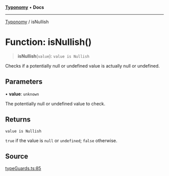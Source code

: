 [**Typonomy**](../README.md) • **Docs**

***

[Typonomy](../globals.md) / isNullish

# Function: isNullish()

> **isNullish**(`value`): `value is Nullish`

Checks if a potentially null or undefined value is actually null or undefined.

## Parameters

• **value**: `unknown`

The potentially null or undefined value to check.

## Returns

`value is Nullish`

`true` if the value is `null` or `undefined`; `false` otherwise.

## Source

[typeGuards.ts:85](https://github.com/softcraft-development/typonomy/blob/a62fc03e32b184f07c3799ae239136e6b1077839/src/typeGuards.ts#L85)
